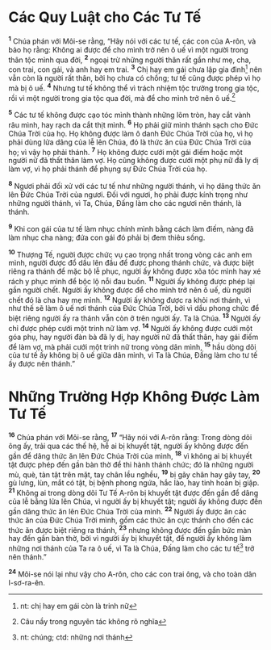 # Các Quy Luật cho Các Tư Tế
<sup><b>1</b></sup> Chúa phán với Môi-se rằng, “Hãy nói với các tư tế, các con của A-rôn, và bảo họ rằng: Không ai được để cho mình trở nên ô uế vì một người trong thân tộc mình qua đời, <sup><b>2</b></sup> ngoại trừ những người thân rất gần như mẹ, cha, con trai, con gái, và anh hay em trai. <sup><b>3</b></sup> Chị hay em gái chưa lập gia đình[^1] nên vẫn còn là người rất thân, bởi họ chưa có chồng; tư tế cũng được phép vì họ mà bị ô uế. <sup><b>4</b></sup> Nhưng tư tế không thể vì trách nhiệm tộc trưởng trong gia tộc, rồi vì một người trong gia tộc qua đời, mà để cho mình trở nên ô uế.[^2]

<sup><b>5</b></sup> Các tư tế không được cạo tóc mình thành những lõm tròn, hay cắt vành râu mình, hay rạch da cắt thịt mình. <sup><b>6</b></sup> Họ phải giữ mình thánh sạch cho Ðức Chúa Trời của họ. Họ không được làm ô danh Ðức Chúa Trời của họ, vì họ phải dùng lửa dâng của lễ lên Chúa, đó là thức ăn của Ðức Chúa Trời của họ; vì vậy họ phải thánh. <sup><b>7</b></sup> Họ không được cưới một gái điếm hoặc một người nữ đã thất thân làm vợ. Họ cũng không được cưới một phụ nữ đã ly dị làm vợ, vì họ phải thánh để phụng sự Ðức Chúa Trời của họ.

<sup><b>8</b></sup> Ngươi phải đối xử với các tư tế như những người thánh, vì họ dâng thức ăn lên Ðức Chúa Trời của ngươi. Ðối với ngươi, họ phải được kính trọng như những người thánh, vì Ta, Chúa, Ðấng làm cho các ngươi nên thánh, là thánh.

<sup><b>9</b></sup> Khi con gái của tư tế làm nhục chính mình bằng cách làm điếm, nàng đã làm nhục cha nàng; đứa con gái đó phải bị đem thiêu sống.

<sup><b>10</b></sup> Thượng Tế, người được chức vụ cao trọng nhất trong vòng các anh em mình, người được đổ dầu lên đầu để được phong thánh chức, và được biệt riêng ra thánh để mặc bộ lễ phục, người ấy không được xõa tóc mình hay xé rách y phục mình để bộc lộ nỗi đau buồn. <sup><b>11</b></sup> Người ấy không được phép lại gần người chết. Người ấy không được để cho mình trở nên ô uế, dù người chết đó là cha hay mẹ mình. <sup><b>12</b></sup> Người ấy không được ra khỏi nơi thánh, vì như thế sẽ làm ô uế nơi thánh của Ðức Chúa Trời, bởi vì dầu phong chức để biệt riêng người ấy ra thánh vẫn còn ở trên người ấy. Ta là Chúa. <sup><b>13</b></sup> Người ấy chỉ được phép cưới một trinh nữ làm vợ. <sup><b>14</b></sup> Người ấy không được cưới một góa phụ, hay người đàn bà đã ly dị, hay người nữ đã thất thân, hay gái điếm để làm vợ, mà phải cưới một trinh nữ trong vòng dân mình, <sup><b>15</b></sup> hầu dòng dõi của tư tế ấy không bị ô uế giữa dân mình, vì Ta là Chúa, Ðấng làm cho tư tế ấy được nên thánh.”

# Những Trường Hợp Không Ðược Làm Tư Tế
<sup><b>16</b></sup> Chúa phán với Môi-se rằng, <sup><b>17</b></sup> “Hãy nói với A-rôn rằng: Trong dòng dõi ông ấy, trải qua các thế hệ, hễ ai bị khuyết tật, người ấy không được đến gần để dâng thức ăn lên Ðức Chúa Trời của mình, <sup><b>18</b></sup> vì không ai bị khuyết tật được phép đến gần bàn thờ để thi hành thánh chức; đó là những người mù, què, tàn tật trên mặt, tay chân lều nghều, <sup><b>19</b></sup> bị gãy chân hay gãy tay, <sup><b>20</b></sup> gù lưng, lùn, mắt có tật, bị bệnh phong ngứa, hắc lào, hay tinh hoàn bị giập. <sup><b>21</b></sup> Không ai trong dòng dõi Tư Tế A-rôn bị khuyết tật được đến gần để dâng của lễ bằng lửa lên Chúa, vì người ấy bị khuyết tật; người ấy không được đến gần dâng thức ăn lên Ðức Chúa Trời của mình. <sup><b>22</b></sup> Người ấy được ăn các thức ăn của Ðức Chúa Trời mình, gồm các thức ăn cực thánh cho đến các thức ăn được biệt riêng ra thánh, <sup><b>23</b></sup> nhưng không được đến gần bức màn hay đến gần bàn thờ, bởi vì người ấy bị khuyết tật, để người ấy không làm những nơi thánh của Ta ra ô uế, vì Ta là Chúa, Ðấng làm cho các tư tế[^3] trở nên thánh.”

<sup><b>24</b></sup> Môi-se nói lại như vậy cho A-rôn, cho các con trai ông, và cho toàn dân I-sơ-ra-ên.

[^1]: nt: chị hay em gái còn là trinh nữ
[^2]: Câu nầy trong nguyên tác không rõ nghĩa
[^3]: nt: chúng; ctd: những nơi thánh
